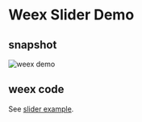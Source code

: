 Weex Slider Demo
===============

## snapshot
![weex
demo](http://gtms02.alicdn.com/tps/i2/TB1c9rFMpXXXXabXFXXfoKlVpXX-278-474.gif)

## weex code

See [slider
example](https://github.com/alibaba/weex/tree/master/examples/sliderDemo.we).
